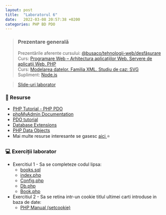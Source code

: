 ```yaml
---
layout: post
title:  "Laboratorul 6"
date:   2022-03-08 20:57:38 +0200
categories: PHP BD PDO
---
```


> ### ️Prezentare generală
> Prezentările aferente cursului: <a href="https://profs.info.uaic.ro/~busaco/teach/courses/web/web-film.html" target="_blank">@busaco/tehnologii-web/desfășurare </a> \
> Curs: <a href="https://profs.info.uaic.ro/~busaco/teach/courses/web/presentations/web05DezvoltareaAplicatiilorWeb-PHP.pdf" target="_blank">Programare Web – Arhitectura aplicaţiilor Web. Servere de aplicaţii Web. PHP </a> \
> Curs: <a href="https://profs.info.uaic.ro/~busaco/teach/courses/web/presentations/web05DezvoltareaAplicatiilorWeb-PHP.pdf" target="_blank">Modelarea datelor. Familia XML. Studiu de caz: SVG</a> \
> Supliment: <a href="https://profs.info.uaic.ro/~busaco/teach/courses/web/web-film.html#web-nodejs" target="_blank">Node.js</a>

<blockquote class="slides">
    <a href="https://docs.google.com/presentation/d/e/2PACX-1vTX2CmS-fJ_Ys69XTeQl6AmmrwZ8sN2dhdGEmqgMcUP7btctMPGRvtjIRxV6UiIZAXMyNuOM-nTF_eY/pub?start=false&loop=false&delayms=3000" class="slides-link">Slide-uri laborator</a>
</blockquote>

### 📖 Resurse
- <a href="https://www.phptutorial.net/php-pdo/">PHP Tutorial - PHP PDO</a>
- <a href="https://docs.phpmyadmin.net/en/latest">phpMyAdmin Documentation</a>
- <a href="https://phpdelusions.net/pdo" target="_blank">PDO tutorial</a>
- <a href="https://www.php.net/manual/en/refs.database.php">Database Extensions</a>
- <a href="https://www.php.net/manual/en/book.pdo.php">PHP Data Objects</a>
- Mai multe resurse interesante se gasesc   <a href="https://profs.info.uaic.ro/~busaco/teach/courses/web/web-film.html" target="_blank">aici </a> ⭐

### 💻 Exerciții laborator
- <span>Exercitiul 1 - Sa se completeze codul lipsa: </span>
  - <a href="https://raw.githubusercontent.com/victorvlad19/web/master/_posts/code/6/books.sql" target="_blank">books.sql</a>
  - <a href="https://raw.githubusercontent.com/victorvlad19/web/master/_posts/code/6/index.php" target="_blank">index.php</a>
  - <a href="https://raw.githubusercontent.com/victorvlad19/web/master/_posts/code/6/Config.php" target="_blank">Config.php</a>
  - <a href="https://raw.githubusercontent.com/victorvlad19/web/master/_posts/code/6/Db.php" target="_blank">Db.php </a>
  - <a href="https://raw.githubusercontent.com/victorvlad19/web/master/_posts/code/6/Book.php" target="_blank">Book.php</a>
- <span>Exercitiul 2 - Sa se retina intr-un cookie titlul ultimei carti introduse in baza de date: </span>
  - <a href="https://www.php.net/manual/en/function.setcookie.php">PHP Manual (setcookie) </a>

